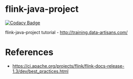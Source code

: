 # flink-java-project

[![Codacy Badge](https://api.codacy.com/project/badge/Grade/677d859f65a64277929491b9e13b5eaa)](https://www.codacy.com/app/dinesh-dart/flink-java-project?utm_source=github.com&utm_medium=referral&utm_content=dineshtrivedi/flink-java-project&utm_campaign=badger)

flink-java-project tutorial - http://training.data-artisans.com/

# References
* https://ci.apache.org/projects/flink/flink-docs-release-1.3/dev/best_practices.html